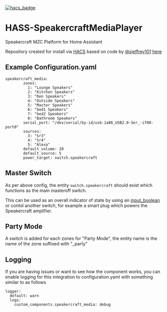 [![hacs_badge](https://img.shields.io/badge/HACS-Custom-41BDF5.svg)](https://github.com/mattsaxon/HASS-SpeakercraftMediaPlayer)
# HASS-SpeakercraftMediaPlayer

Speakercraft MZC Platform for Home Assistant

Repository created for install via [HACS](https://hacs.xyz/docs/setup/download) based on code by [@sjeffrey101](https://github.com/sjeffrey101) [here](https://github.com/sjeffrey101/homeassistant_speakercraft/tree/main/old%20ha%20component/custom_components/speakercraft_media)


## Example Configuration.yaml

```
speakercraft_media:
        zones: 
          1: "Lounge Speakers"
          2: "Kitchen Speakers"
          3: "Den Speakers"
          4: "Outside Speakers"
          5: "Master Speakers"
          6: "bed1 Speakers"
          7: "bed2 Speakers"
          8: "Bathroom Speakers"
        serial_port: "/dev/serial/by-id/usb-1a86_USB2.0-Ser_-if00-port0"
        sources:
          3: "Sr3"
          4: "Sr4"
          5: "Alexa"
        default_volume: 20
        default_source: 5
        power_target: switch.speakercraft
```

## Master Switch

As per above config, the entity ```switch.speakercraft``` should exist which functions as the main masteroff switch.

This can be used as an overall indicator of state by using an [input_boolean](https://www.home-assistant.io/integrations/input_boolean/) or contol another switch, for example a smart plug which powers the Speakercraft amplifier.

## Party Mode

A switch is added for each zones for "Party Mode", the entity name is the name of the zone suffixed with "_party"

## Logging

If you are having issues or want to see how the component works, you can enable logging for this integration to configuration.yaml with something similar to as follows

```
logger:
  default: warn
  logs:
    custom_components.speakercraft_media: debug
```
